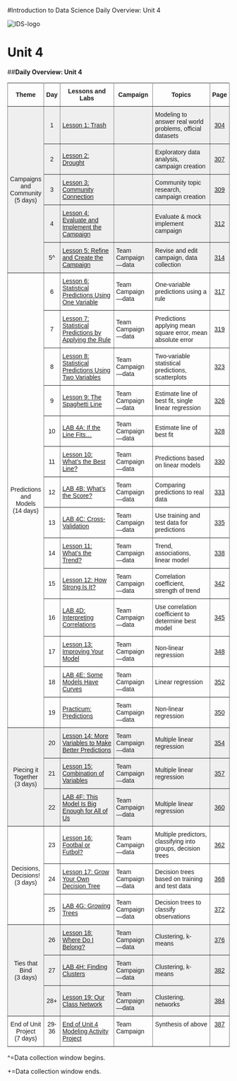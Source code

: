 #Introduction to Data Science Daily Overview: Unit 4

![IDS-logo](../img/IDS-logo.png)

**<h1>Unit 4</h1>**

##**Daily Overview: Unit 4**

<style type="text/css">
.tg  {border-collapse:collapse;border-spacing:0;}
.tg td{font-family:Arial, sans-serif;font-size:14px;padding:10px 5px;border-style:solid;border-width:1px;overflow:hidden;word-break:normal;border-color:black;}
.tg th{font-family:Arial, sans-serif;font-size:14px;font-weight:normal;padding:10px 5px;border-style:solid;border-width:1px;overflow:hidden;word-break:normal;border-color:black;}
.tg .tg-88nc{font-weight:bold;border-color:inherit;text-align:center}
.tg .tg-c3ow{border-color:inherit;text-align:center;vertical-align:top}
.tg .tg-uys7{border-color:inherit;text-align:center}
.tg .tg-pwj7{background-color:#efefef;border-color:inherit;text-align:left}
.tg .tg-5e9r{background-color:#efefef;border-color:inherit;text-align:center}
.tg .tg-xldj{border-color:inherit;text-align:left}
.tg .tg-0pky{border-color:inherit;text-align:left;vertical-align:top}
</style>
<table class="tg">
  <tr>
    <th class="tg-88nc">Theme</th>
    <th class="tg-88nc">Day</th>
    <th class="tg-88nc">Lessons and Labs</th>
    <th class="tg-88nc">Campaign</th>
    <th class="tg-88nc">Topics</th>
    <th class="tg-88nc">Page</th>
  </tr>
  <tr>
    <td class="tg-5e9r" rowspan="5">Campaigns<br>and<br>Community<br>(5 days)</td>
    <td class="tg-5e9r">1</td>
    <td class="tg-pwj7"><a href="../../unit4/lesson1">Lesson 1: Trash</a></td>
    <td class="tg-pwj7"></td>
    <td class="tg-pwj7">Modeling to answer real world problems, official datasets</td>
    <td class="tg-5e9r"><a href="../../unit4/lesson1">304</a></td>
  </tr>
  <tr>
    <td class="tg-5e9r">2</td>
    <td class="tg-pwj7"><a href="../../unit4/lesson2">Lesson 2: Drought</a></td>
    <td class="tg-pwj7"></td>
    <td class="tg-pwj7">Exploratory data analysis, campaign creation</td>
    <td class="tg-5e9r"><a href="../../unit4/lesson2">307</a></td>
  </tr>
  <tr>
    <td class="tg-5e9r">3</td>
    <td class="tg-pwj7"><a href="../../unit4/lesson3">Lesson 3: Community Connection</a></td>
    <td class="tg-pwj7"></td>
    <td class="tg-pwj7">Community topic research, campaign creation</td>
    <td class="tg-5e9r"><a href="../../unit4/lesson3">309</a></td>
  </tr>
  <tr>
    <td class="tg-5e9r">4</td>
    <td class="tg-pwj7"><a href="../../unit4/lesson4">Lesson 4: Evaluate and Implement the Campaign</a></td>
    <td class="tg-pwj7"></td>
    <td class="tg-pwj7">Evaluate &amp; mock implement campaign</td>
    <td class="tg-5e9r"><a href="../../unit4/lesson4">312</a></td>
  </tr>
  <tr>
    <td class="tg-5e9r">5^</td>
    <td class="tg-pwj7"><a href="../../unit4/lesson5">Lesson 5: Refine and Create the Campaign</a></td>
    <td class="tg-pwj7">Team Campaign—data</td>
    <td class="tg-pwj7">Revise and edit campaign, data collection</td>
    <td class="tg-5e9r"><a href="../../unit4/lesson5">314</a></td>
  </tr>
  <tr>
    <td class="tg-uys7" rowspan="14">Predictions<br>and Models<br>(14 days)</td>
    <td class="tg-uys7">6</td>
    <td class="tg-xldj"><a href="../../unit4/lesson6">Lesson 6: Statistical Predictions Using One Variable</a></td>
    <td class="tg-xldj">Team Campaign—data</td>
    <td class="tg-xldj">One-variable predictions using a rule</td>
    <td class="tg-uys7"><a href="../../unit4/lesson6">317</a></td>
  </tr>
    <tr>
    <td class="tg-uys7">7</td>
    <td class="tg-xldj"><a href="../../unit4/lesson7">Lesson 7: Statistical Predictions by Applying the Rule</a></td>
    <td class="tg-xldj">Team Campaign—data</td>
    <td class="tg-xldj">Predictions applying mean square error, mean absolute error</td>
    <td class="tg-uys7"><a href="../../unit4/lesson7">319</a></td>
  </tr>
  <tr>
    <td class="tg-uys7">8</td>
    <td class="tg-xldj"><a href="../../unit4/lesson8">Lesson 8: Statistical Predictions Using Two Variables</a></td>
    <td class="tg-xldj">Team Campaign—data</td>
    <td class="tg-xldj">Two-variable statistical predictions, scatterplots</td>
    <td class="tg-uys7"><a href="../../unit4/lesson8">323</a></td>
  </tr>
    <tr>
    <td class="tg-uys7">9</td>
    <td class="tg-xldj"><a href="../../unit4/lesson9">Lesson 9: The Spaghetti Line</a></td>
    <td class="tg-xldj">Team Campaign—data</td>
    <td class="tg-xldj">Estimate line of best fit, single linear regression</td>
    <td class="tg-uys7"><a href="../../unit4/lesson9">326</a></td>
  </tr>
  <tr>
    <td class="tg-uys7">10</td>
    <td class="tg-xldj"><a href="../../unit4/lab4a">LAB 4A: If the Line Fits…</a></td>
    <td class="tg-xldj">Team Campaign—data</td>
    <td class="tg-xldj">Estimate line of best fit</td>
    <td class="tg-uys7"><a href="../../unit4/lab4a">328</a></td>
  </tr>
  <tr>
    <td class="tg-uys7">11</td>
    <td class="tg-xldj"><a href="../../unit4/lesson10">Lesson 10: What’s the Best Line?</a></td>
    <td class="tg-xldj">Team Campaign—data</td>
    <td class="tg-xldj">Predictions based on linear models</td>
    <td class="tg-uys7"><a href="../../unit4/lesson10">330</a></td>
  </tr>
  <tr>
    <td class="tg-uys7">12</td>
    <td class="tg-xldj"><a href="../../unit4/lab4b">LAB 4B: What’s the Score?</a></td>
    <td class="tg-xldj">Team Campaign—data</td>
    <td class="tg-xldj">Comparing predictions to real data</td>
    <td class="tg-uys7"><a href="../../unit4/lab4b">333</a></td>
  </tr>
  <tr>
    <td class="tg-uys7">13</td>
    <td class="tg-xldj"><a href="../../unit4/lab4c">LAB 4C: Cross-Validation</a></td>
    <td class="tg-xldj">Team Campaign—data</td>
    <td class="tg-xldj">Use training and test data for predictions</td>
    <td class="tg-uys7"><a href="../../unit4/lab4c">335</a></td>
  </tr>
  <tr>
    <td class="tg-uys7">14</td>
    <td class="tg-xldj"><a href="../../unit4/lesson11">Lesson 11: What’s the Trend?</a></td>
    <td class="tg-xldj">Team Campaign—data</td>
    <td class="tg-xldj">Trend, associations, linear model</td>
    <td class="tg-uys7"><a href="../../unit4/lesson11">338</a></td>
  </tr>
  <tr>
    <td class="tg-uys7">15</td>
    <td class="tg-xldj"><a href="../../unit4/lesson12">Lesson 12: How Strong Is It?</a></td>
    <td class="tg-xldj">Team Campaign—data</td>
    <td class="tg-xldj">Correlation coefficient, strength of trend</td>
    <td class="tg-uys7"><a href="../../unit4/lesson12">342</a></td>
  </tr>
  <tr>
    <td class="tg-uys7">16</td>
    <td class="tg-xldj"><a href="../../unit4/lab4d">LAB 4D: Interpreting Correlations</a></td>
    <td class="tg-xldj">Team Campaign—data</td>
    <td class="tg-xldj">Use correlation coefficient to determine best model</td>
    <td class="tg-uys7"><a href="../../unit4/lab4d">345</a></td>
  </tr>
  <tr>
    <td class="tg-uys7">17</td>
    <td class="tg-xldj"><a href="../../unit4/lesson13">Lesson 13: Improving Your Model</a></td>
    <td class="tg-xldj">Team Campaign—data</td>
    <td class="tg-xldj">Non-linear regression</td>
    <td class="tg-uys7"><a href="../../unit4/lesson13">348</a></td>
  </tr>
  <tr>
    <td class="tg-uys7">18</td>
    <td class="tg-xldj"><a href="../../unit4/lab4e">LAB 4E: Some Models Have Curves</a></td>
    <td class="tg-xldj">Team Campaign—data</td>
    <td class="tg-xldj">Linear regression</td>
    <td class="tg-uys7"><a href="../../unit4/lab4e">352</a></td>
  </tr>
  <tr>
    <td class="tg-uys7">19</td>
    <td class="tg-xldj"><a href="../../unit4/practicum1">Practicum: Predictions</a></td>
    <td class="tg-xldj">Team Campaign—data</td>
    <td class="tg-xldj">Non-linear regression</td>
    <td class="tg-uys7"><a href="../../unit4/practicum1">350</a></td>
  </tr>
  <tr>
    <td class="tg-5e9r" rowspan="3">Piecing it<br>Together<br>(3 days)</td>
    <td class="tg-5e9r">20</td>
    <td class="tg-pwj7"><a href="../../unit4/lesson14">Lesson 14: More Variables to Make Better Predictions</a></td>
    <td class="tg-pwj7">Team Campaign—data</td>
    <td class="tg-pwj7">Multiple linear regression</td>
    <td class="tg-5e9r"><a href="../../unit4/lesson14">354</a></td>
  </tr>
    <tr>
    <td class="tg-5e9r">21</td>
    <td class="tg-pwj7"><a href="../../unit4/lesson15">Lesson 15: Combination of Variables</a></td>
    <td class="tg-pwj7">Team Campaign—data</td>
    <td class="tg-pwj7">Multiple linear regression</td>
    <td class="tg-5e9r"><a href="../../unit4/lesson15">357</a></td>
  </tr>
  <tr>
    <td class="tg-5e9r">22</td>
    <td class="tg-pwj7"><a href="../../unit4/lab4f">LAB 4F: This Model Is Big Enough for All of Us</a></td>
    <td class="tg-pwj7">Team Campaign—data</td>
    <td class="tg-pwj7">Multiple linear regression</td>
    <td class="tg-5e9r"><a href="../../unit4/lab4f">360</a></td>
  </tr>
  <tr>
    <td class="tg-uys7" rowspan="3">Decisions,<br>Decisions!<br>(3 days)</td>
    <td class="tg-uys7">23</td>
    <td class="tg-xldj"><a href="../../unit4/lesson16">Lesson 16: Footbal or Futbol?</a></td>
    <td class="tg-xldj">Team Campaign—data</td>
    <td class="tg-xldj">Multiple predictors, classifying into groups, decision trees</td>
    <td class="tg-uys7"><a href="../../unit4/lesson16">362</a></td>
  </tr>
  <tr>
    <td class="tg-uys7">24</td>
    <td class="tg-xldj"><a href="../../unit4/lesson17">Lesson 17: Grow Your Own Decision Tree</a></td>
    <td class="tg-xldj">Team Campaign—data</td>
    <td class="tg-xldj">Decision trees based on training and test data</td>
    <td class="tg-uys7"><a href="../../unit4/lesson17">368</a></td>
  </tr>
  <tr>
    <td class="tg-uys7">25</td>
    <td class="tg-xldj"><a href="../../unit4/lab4g">LAB 4G: Growing Trees</a></td>
    <td class="tg-xldj">Team Campaign—data</td>
    <td class="tg-xldj">Decision trees to classify observations</td>
    <td class="tg-uys7"><a href="../../unit4/lab4g">372</a></td>
  </tr>
  <tr>
    <td class="tg-5e9r" rowspan="3">Ties that<br>Bind<br>(3 days)</td>
    <td class="tg-5e9r">26</td>
    <td class="tg-pwj7"><a href="../../unit4/lesson18">Lesson 18: Where Do I Belong?</a></td>
    <td class="tg-pwj7">Team Campaign—data</td>
    <td class="tg-pwj7">Clustering, k-means</td>
    <td class="tg-5e9r"><a href="../../unit4/lesson18">376</a></td>
  </tr>
  <tr>
    <td class="tg-5e9r">27</td>
    <td class="tg-pwj7"><a href="../../unit4/lab4h">LAB 4H: Finding Clusters</a></td>
    <td class="tg-pwj7">Team Campaign—data</td>
    <td class="tg-pwj7">Clustering, k-means</td>
    <td class="tg-5e9r"><a href="../../unit4/lab4h">382</a></td>
  </tr>
  <tr>
    <td class="tg-5e9r">28+</td>
    <td class="tg-pwj7"><a href="../../unit4/lesson19">Lesson 19: Our Class Network</a></td>
    <td class="tg-pwj7">Team Campaign—data</td>
    <td class="tg-pwj7">Clustering, networks</td>
    <td class="tg-5e9r"><a href="../../unit4/lesson19">384</a></td>
  </tr>
  <tr>
    <td class="tg-c3ow">End of Unit<br>Project<br>(7 days)</td>
    <td class="tg-c3ow">29-<br>36</td>
    <td class="tg-0pky"><a href="../../unit4/end">End of Unit 4 Modeling Activity Project</a></td>
    <td class="tg-0pky">Team Campaign</td>
    <td class="tg-0pky">Synthesis of above</td>
    <td class="tg-c3ow"><a href="../../unit4/end">387</a></td>
  </tr>
</table>

^=Data collection window begins.

+=Data collection window ends.